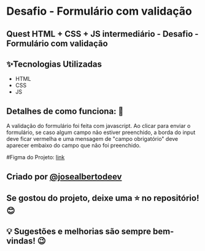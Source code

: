 # Desafio - Formulário com validação 
## Quest HTML + CSS + JS intermediário - Desafio - Formulário com validação

## ✨Tecnologias Utilizadas
* HTML
* CSS
* JS

## Detalhes de como funciona: 🤔
  A validação do formulário foi feita com javascript. 
  Ao clicar para enviar o formulário, se caso
  algum campo não estiver preenchido, a borda
  do input deve ficar vermelha e uma mensagem
  de "campo obrigatório" deve aparecer embaixo
  do campo que não foi preenchido.

  #Figma do Projeto: [link](https://www.figma.com/file/zBKnYG9UNdUiIr8ClQTWSG/?node-id=3%3A2)

## Criado por [@josealbertodeev](https://github.com/josealbertodeev/josealbertodeev)
## Se gostou do projeto, deixe uma ⭐ no repositório! 😊
## 💡 Sugestões e melhorias são sempre bem-vindas! 😉
